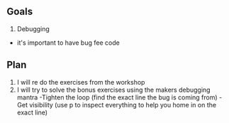## Goals

1. Debugging

- it's important to have bug fee code

## Plan

1. I will re do the exercises from the workshop
2. I will try to solve the bonus exercises using the makers debugging mantra
   -Tighten the loop (find the exact line the bug is coming from)
   -Get visibility (use p to inspect everything to help you home in on the exact line)
